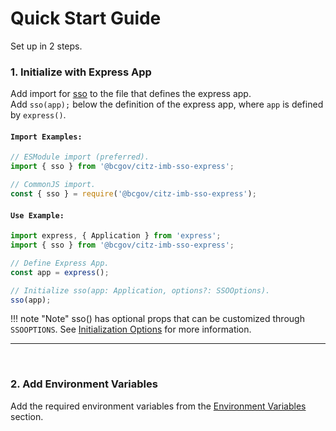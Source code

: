 # Quick Start Guide

Set up in 2 steps. 

### 1. Initialize with Express App 

Add import for [sso] to the file that defines the express app.  
Add `sso(app);` below the definition of the express app, where `app` is defined by `express()`.

#### `Import Examples:`

```JavaScript
// ESModule import (preferred).
import { sso } from '@bcgov/citz-imb-sso-express';

// CommonJS import.
const { sso } = require('@bcgov/citz-imb-sso-express');
```

#### `Use Example:`

```JavaScript
import express, { Application } from 'express';
import { sso } from '@bcgov/citz-imb-sso-express';

// Define Express App.
const app = express();

// Initialize sso(app: Application, options?: SSOOptions).
sso(app);
```

!!! note "Note"
    sso() has optional props that can be customized through `SSOOPTIONS`.
    See [Initialization Options](../using-the-package/init-options.md) for more information.

---

<br />

### 2. Add Environment Variables 

Add the required environment variables from the [Environment Variables](../getting-started/environment-variables.md) section.

<!-- Link References -->
[sso]: ../../using-the-package/apis-&-components/sso
